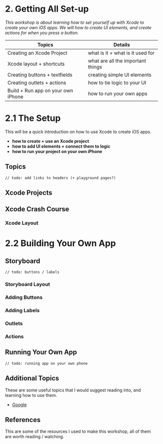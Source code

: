# 2. Getting All Set-up

_This workshop is about learning how to set yourself up with Xcode to create your own iOS apps. We will how to create UI elements, and create actions for when you press a button._

| Topics                             | Details                            |
| ---------------------------------- | ---------------------------------- |
| Creating an Xcode Project          | what is it + what is it used for   |
| Xcode layout + shortcuts           | what are all the important things  |
| Creating buttons + textfields      | creating simple UI elements        |
| Creating outlets + actions         | how to tie logic to your UI        |
| Build + Run app on your own iPhone | how to run your own apps           |

# 2.1 The Setup

This will be a quick introduction on how to use Xcode to create iOS apps.
- **how to create + use an Xcode project**
- **how to add UI elements + connect them to logic**
- **how to run your project on your own iPhone**

## Topics

`// todo: add links to headers (+ playground pages?)`

## Xcode Projects

## Xcode Crash Course

### Xcode Layout

# 2.2 Building Your Own App

## Storyboard

`// todo: buttons / labels`

### Storyboard Layout

### Adding Buttons

### Adding Labels

### Outlets

### Actions

## Running Your Own App

`// todo: running app on your own phone`

## Additional Topics

These are some useful topics that I would suggest reading into, and learning how to use them.

- [Google](https://google.ca)

## References

This are some of the resources I used to make this workshop, all of them are worth reading / watching.

